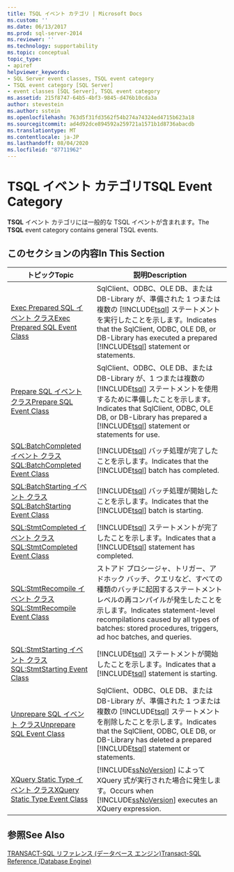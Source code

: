 ```yaml
---
title: TSQL イベント カテゴリ | Microsoft Docs
ms.custom: ''
ms.date: 06/13/2017
ms.prod: sql-server-2014
ms.reviewer: ''
ms.technology: supportability
ms.topic: conceptual
topic_type:
- apiref
helpviewer_keywords:
- SQL Server event classes, TSQL event category
- TSQL event category [SQL Server]
- event classes [SQL Server], TSQL event category
ms.assetid: 215f8747-64b5-4bf3-9845-d476b10cda3a
author: stevestein
ms.author: sstein
ms.openlocfilehash: 763d5f31fd3562f54b274a74324ed4715b623a18
ms.sourcegitcommit: ad4d92dce894592a259721a1571b1d8736abacdb
ms.translationtype: MT
ms.contentlocale: ja-JP
ms.lasthandoff: 08/04/2020
ms.locfileid: "87711962"
---
```

# <a name="tsql-event-category"></a><span data-ttu-id="88ca2-102">TSQL イベント カテゴリ</span><span class="sxs-lookup"><span data-stu-id="88ca2-102">TSQL Event Category</span></span>
  <span data-ttu-id="88ca2-103">**TSQL** イベント カテゴリには一般的な TSQL イベントが含まれます。</span><span class="sxs-lookup"><span data-stu-id="88ca2-103">The **TSQL** event category contains general TSQL events.</span></span>  
  
## <a name="in-this-section"></a><span data-ttu-id="88ca2-104">このセクションの内容</span><span class="sxs-lookup"><span data-stu-id="88ca2-104">In This Section</span></span>  
  
|<span data-ttu-id="88ca2-105">トピック</span><span class="sxs-lookup"><span data-stu-id="88ca2-105">Topic</span></span>|<span data-ttu-id="88ca2-106">説明</span><span class="sxs-lookup"><span data-stu-id="88ca2-106">Description</span></span>|  
|-----------|-----------------|  
|[<span data-ttu-id="88ca2-107">Exec Prepared SQL イベント クラス</span><span class="sxs-lookup"><span data-stu-id="88ca2-107">Exec Prepared SQL Event Class</span></span>](exec-prepared-sql-event-class.md)|<span data-ttu-id="88ca2-108">SqlClient、ODBC、OLE DB、または DB-Library が、準備された 1 つまたは複数の [!INCLUDE[tsql](../../includes/tsql-md.md)] ステートメントを実行したことを示します。</span><span class="sxs-lookup"><span data-stu-id="88ca2-108">Indicates that the SqlClient, ODBC, OLE DB, or DB-Library has executed a prepared [!INCLUDE[tsql](../../includes/tsql-md.md)] statement or statements.</span></span>|  
|[<span data-ttu-id="88ca2-109">Prepare SQL イベント クラス</span><span class="sxs-lookup"><span data-stu-id="88ca2-109">Prepare SQL Event Class</span></span>](prepare-sql-event-class.md)|<span data-ttu-id="88ca2-110">SqlClient、ODBC、OLE DB、または DB-Library が、1 つまたは複数の [!INCLUDE[tsql](../../includes/tsql-md.md)] ステートメントを使用するために準備したことを示します。</span><span class="sxs-lookup"><span data-stu-id="88ca2-110">Indicates that SqlClient, ODBC, OLE DB, or DB-Library has prepared a [!INCLUDE[tsql](../../includes/tsql-md.md)] statement or statements for use.</span></span>|  
|[<span data-ttu-id="88ca2-111">SQL:BatchCompleted イベント クラス</span><span class="sxs-lookup"><span data-stu-id="88ca2-111">SQL:BatchCompleted Event Class</span></span>](sql-batchcompleted-event-class.md)|<span data-ttu-id="88ca2-112">[!INCLUDE[tsql](../../includes/tsql-md.md)] バッチ処理が完了したことを示します。</span><span class="sxs-lookup"><span data-stu-id="88ca2-112">Indicates that the [!INCLUDE[tsql](../../includes/tsql-md.md)] batch has completed.</span></span>|  
|[<span data-ttu-id="88ca2-113">SQL:BatchStarting イベント クラス</span><span class="sxs-lookup"><span data-stu-id="88ca2-113">SQL:BatchStarting Event Class</span></span>](sql-batchstarting-event-class.md)|<span data-ttu-id="88ca2-114">[!INCLUDE[tsql](../../includes/tsql-md.md)] バッチ処理が開始したことを示します。</span><span class="sxs-lookup"><span data-stu-id="88ca2-114">Indicates that the [!INCLUDE[tsql](../../includes/tsql-md.md)] batch is starting.</span></span>|  
|[<span data-ttu-id="88ca2-115">SQL:StmtCompleted イベント クラス</span><span class="sxs-lookup"><span data-stu-id="88ca2-115">SQL:StmtCompleted Event Class</span></span>](sql-stmtcompleted-event-class.md)|<span data-ttu-id="88ca2-116">[!INCLUDE[tsql](../../includes/tsql-md.md)] ステートメントが完了したことを示します。</span><span class="sxs-lookup"><span data-stu-id="88ca2-116">Indicates that a [!INCLUDE[tsql](../../includes/tsql-md.md)] statement has completed.</span></span>|  
|[<span data-ttu-id="88ca2-117">SQL:StmtRecompile イベント クラス</span><span class="sxs-lookup"><span data-stu-id="88ca2-117">SQL:StmtRecompile Event Class</span></span>](sql-stmtrecompile-event-class.md)|<span data-ttu-id="88ca2-118">ストアド プロシージャ、トリガー、アドホック バッチ、クエリなど、すべての種類のバッチに起因するステートメント レベルの再コンパイルが発生したことを示します。</span><span class="sxs-lookup"><span data-stu-id="88ca2-118">Indicates statement-level recompilations caused by all types of batches: stored procedures, triggers, ad hoc batches, and queries.</span></span>|  
|[<span data-ttu-id="88ca2-119">SQL:StmtStarting イベント クラス</span><span class="sxs-lookup"><span data-stu-id="88ca2-119">SQL:StmtStarting Event Class</span></span>](sql-stmtstarting-event-class.md)|<span data-ttu-id="88ca2-120">[!INCLUDE[tsql](../../includes/tsql-md.md)] ステートメントが開始したことを示します。</span><span class="sxs-lookup"><span data-stu-id="88ca2-120">Indicates that a [!INCLUDE[tsql](../../includes/tsql-md.md)] statement is starting.</span></span>|  
|[<span data-ttu-id="88ca2-121">Unprepare SQL イベント クラス</span><span class="sxs-lookup"><span data-stu-id="88ca2-121">Unprepare SQL Event Class</span></span>](unprepare-sql-event-class.md)|<span data-ttu-id="88ca2-122">SqlClient、ODBC、OLE DB、または DB-Library が、準備された 1 つまたは複数の [!INCLUDE[tsql](../../includes/tsql-md.md)] ステートメントを削除したことを示します。</span><span class="sxs-lookup"><span data-stu-id="88ca2-122">Indicates that the SqlClient, ODBC, OLE DB, or DB-Library has deleted a prepared [!INCLUDE[tsql](../../includes/tsql-md.md)] statement or statements.</span></span>|  
|[<span data-ttu-id="88ca2-123">XQuery Static Type イベント クラス</span><span class="sxs-lookup"><span data-stu-id="88ca2-123">XQuery Static Type Event Class</span></span>](xquery-static-type-event-class.md)|<span data-ttu-id="88ca2-124">[!INCLUDE[ssNoVersion](../../includes/ssnoversion-md.md)] によって XQuery 式が実行された場合に発生します。</span><span class="sxs-lookup"><span data-stu-id="88ca2-124">Occurs when [!INCLUDE[ssNoVersion](../../includes/ssnoversion-md.md)] executes an XQuery expression.</span></span>|  
  
## <a name="see-also"></a><span data-ttu-id="88ca2-125">参照</span><span class="sxs-lookup"><span data-stu-id="88ca2-125">See Also</span></span>  
 [<span data-ttu-id="88ca2-126">TRANSACT-SQL リファレンス &#40;データベース エンジン&#41;</span><span class="sxs-lookup"><span data-stu-id="88ca2-126">Transact-SQL Reference &#40;Database Engine&#41;</span></span>](/sql/t-sql/language-reference)  
  
  
